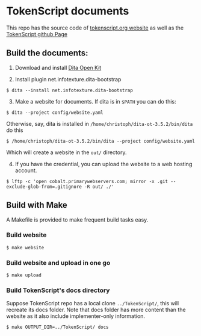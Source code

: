 # TokenScript documents

This repo has the source code of [tokenscript.org website](http://tokenscript.org) as well as the [TokenScript github Page](https://tokenscript.github.io/TokenScript/)

## Build the documents:

1. Download and install [Dita Open Kit](https://www.dita-ot.org)

2. Install plugin net.infotexture.dita-bootstrap

````
$ dita --install net.infotexture.dita-bootstrap
````

3. Make a website for documents. If dita is in `$PATH` you can do this:

````
$ dita --project config/website.yaml
````

Otherwise, say, dita is installed in `/home/christoph/dita-ot-3.5.2/bin/dita` do this
````
$ /home/christoph/dita-ot-3.5.2/bin/dita --project config/website.yaml
````

Which will create a website in the `out/` directory.

4. If you have the credential, you can upload the website to a web hosting account.

````
$ lftp -c 'open cobalt.primarywebservers.com; mirror -x .git --exclude-glob-from=.gitignore -R out/ ./'
````

## Build with Make

A Makefile is provided to make frequent build tasks easy.

### Build website

    $ make website

### Build website and upload in one go

    $ make upload

### Build TokenScript's docs directory

Suppose TokenScript repo has a local clone `../TokenScript/`, this will recreate its docs folder. Note that docs folder has more content than the website as it also include implementer-only information.

    $ make OUTPUT_DIR=../TokenScript/ docs

